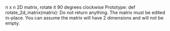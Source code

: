  n x n 2D matrix, rotate it 90 degrees clockwise
Prototype: def rotate_2d_matrix(matrix):
Do not return anything. The matrix must be edited in-place.
You can assume the matrix will have 2 dimensions and will not be empty.
